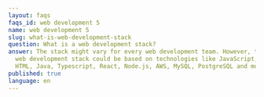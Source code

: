 ```yaml
---
layout: faqs
faqs_id: web development 5
name: web development 5
slug: what-is-web-development-stack
question: What is a web development stack?
answer: The stack might vary for every web development team. However, the modern
  web development stack could be based on technologies like JavaScript, CSS,
  HTML, Java, Typescript, React, Node.js, AWS, MySQL, PostgreSQL and more.
published: true
language: en
---
```

